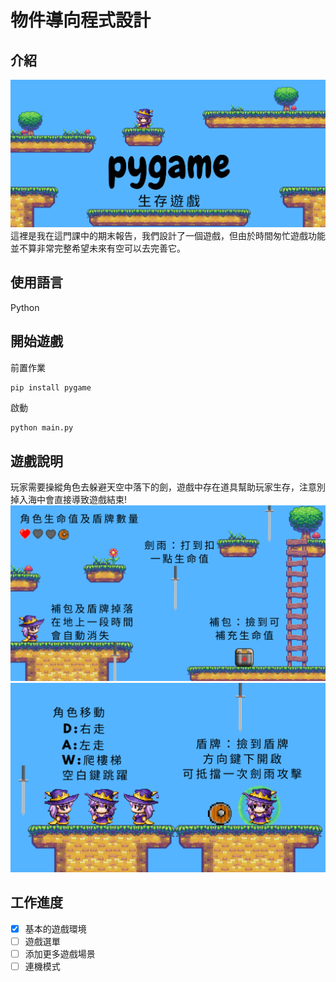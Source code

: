 # 物件導向程式設計
## 介紹
![image](./README_img/%E5%B0%81%E9%9D%A2.png)
這裡是我在這門課中的期末報告，我們設計了一個遊戲，但由於時間匆忙遊戲功能並不算非常完整希望未來有空可以去完善它。
## 使用語言
Python
## 開始遊戲
前置作業
``` Python
pip install pygame
```
啟動
``` 
python main.py
```
## 遊戲說明
  玩家需要操縱角色去躲避天空中落下的劍，遊戲中存在道具幫助玩家生存，注意別掉入海中會直接導致遊戲結束!
  ![image](./README_img/%E4%BB%8B%E7%B4%B9.png)
  ![image](./README_img/%E6%93%8D%E4%BD%9C.png)
## 工作進度
- [x] 基本的遊戲環境
- [ ] 遊戲選單
- [ ] 添加更多遊戲場景
- [ ] 連機模式
